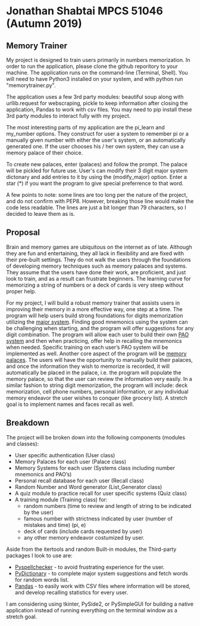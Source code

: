 # Jonathan Shabtai MPCS 51046 (Autumn 2019)

## Memory Trainer
My project is designed to train users primarily in numbers memorization. In order to run the application, please clone the github reporitory to your machine. The application runs on the command-line (Terminal, Shell). You will need to have Python3 installed on your system, and with python run "memorytrainer.py".

The application uses a few 3rd party modules: beautiful soup along with urllib.request for webscraping, pickle to keep information after closing the application, Pandas to work with csv files. You may need to pip install these 3rd party modules to interact fully with my project.

The most interesting parts of my application are the pi_learn and my_number options. They construct for  user a system to remember pi or a manually given number with either the user's system, or an automatically generated one. If the user chooses his / her own system, they can use a memory palace of their choice.

To create new palaces, enter (palaces) and follow the prompt. The palace will be pickled for future use. User's can modify their 3 digit major system dictonary and add entries to it by using the (modify_major) option. Enter a star (\*) if you want the program to give special preferrence to that word.

A few points to note: some lines are too long per the nature of the project, and do not confirm with PEP8. However, breaking those line would make the code less readable. The lines are just a bit longer than 79 characters, so I decided to leave them as is.



## Proposal
Brain and memory games are ubiquitous on the internet as of late. Although they are fun and entertaining, they all lack in flexibility and are fixed with their pre-built settings. They do not walk the users through the foundations of developing memory techniques such as memory palaces and systems. They assume that the users have done their work, are proficient, and just look to train, and as a result can frustrate beginners. The learning curve for memorizing a string of numbers or a deck of cards is very steep without proper help.

For my project, I will build a robust memory trainer that assists users in improving their memory in a more effective way, one step at a time. The program will help users build strong foundations for digits memorization utilizing the [major system](https://en.wikipedia.org/wiki/Mnemonic_major_system). Finding good mnemonics using the system can be challenging when starting, and the program will offer suggestions for any digit combination. The program will allow each user to build their own [PAO system](https://artofmemory.com/wiki/Person-Action-Object_(PAO)_System) and then when practicing, offer help in recalling the mnemonics when needed. Specific training on each user’s PAO system will be implemented as well. Another core aspect of the program will be [memory palaces](https://en.wikipedia.org/wiki/Method_of_loci). The users will have the opportunity to manually build their palaces, and once the information they wish to memorize is recorded, it will automatically be placed in the palace, i.e. the program will populate the memory palace, so that the user can review the information very easily.
In a similar fashion to string digit memorization, the program will include: deck memorization, cell phone numbers, personal information, or any individual memory endeavor the user wishes to conquer (like grocery list). A stretch goal is to implement names and faces recall as well.

## Breakdown
The project will be broken down into the following components (modules and classes):
* User specific authentication (User class)
* Memory Palaces for each user (Palace class)
* Memory Systems for each user (Systems class including number mnemonics and PAO’s)
* Personal recall database for each user (Recall class)
* Random Number and Word generator (List_Generator class)
* A quiz module to practice recall for user specific systems (Quiz class)
* A training module (Training class) for:
  * random numbers (time to review and length of string to be indicated by the user)
  * famous number with strictness indicated by user (number of mistakes and time) (pi, e)
  * deck of cards (include cards requested by user)
  * any other memory endeavor costumized by user.

Aside from the itertools and random Built-in modules, the Third-party packages I look to use are:
* [Pyspellchecker](https://pypi.org/project/pyspellchecker/) - to avoid frustrating experience for the user.
* [PyDictionary](https://pypi.org/project/PyDictionary/) - to complete major system suggestions and fetch words for random words list.
* [Pandas](https://pandas.pydata.org/) - to easily work with CSV files where information will be stored, and develop recalling statistics for every user.

I am considering using tkinter, PySide2, or PySimpleGUI for building a native application instead of running everything on the terminal window as a stretch goal.
